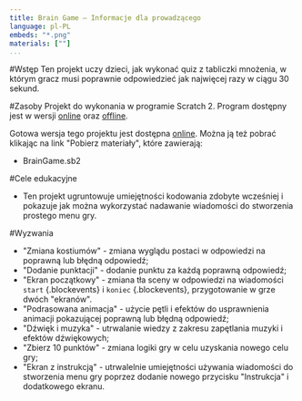 ```yaml
---
title: Brain Game — Informacje dla prowadzącego
language: pl-PL
embeds: "*.png"
materials: [""]
...
```


#Wstęp
Ten projekt uczy dzieci, jak wykonać quiz z tabliczki mnożenia, w którym gracz musi poprawnie odpowiedzieć jak najwięcej razy w ciągu 30 sekund.

#Zasoby
Projekt do wykonania w programie Scratch 2. Program dostępny jest w wersji <a href="http://scratch.mit.edu/projects/editor/">online</a> oraz <a href="http://scratch.mit.edu/scratch2download/">offline</a>.

Gotowa wersja tego projektu jest dostępna <a href="http://scratch.mit.edu/projects/49781348/#editor">online</a>. Można ją też pobrać klikając na link "Pobierz materiały", które zawierają:

+ BrainGame.sb2

#Cele edukacyjne
+ Ten projekt ugruntowuje umiejętności kodowania zdobyte wcześniej i pokazuje jak można wykorzystać nadawanie wiadomości do stworzenia prostego menu gry.

#Wyzwania
+ "Zmiana kostiumów" - zmiana wyglądu postaci w odpowiedzi na poprawną lub błędną odpowiedź;
+ "Dodanie punktacji" - dodanie punktu za każdą poprawną odpowiedź;
+ "Ekran początkowy" - zmiana tła sceny w odpowiedzi na wiadomości `start` {.blockevents} i `koniec` {.blockevents}, przygotowanie w grze dwóch "ekranów".
+ "Podrasowana animacja" - użycie pętli i efektów do usprawnienia animacji pokazującej poprawną lub błędną odpowiedź;
+ "Dźwięk i muzyka" - utrwalanie wiedzy z zakresu zapętlania muzyki i efektów dźwiękowych;
+ "Zbierz 10 punktów" - zmiana logiki gry w celu uzyskania nowego celu gry; 
+ "Ekran z instrukcją" - utrwalelnie umiejętności używania wiadomości do stworzenia menu gry poprzez dodanie nowego przycisku "Instrukcja" i dodatkowego ekranu.

